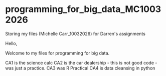 # programming_for_big_data_MC10032026
Storing my files (Michelle Carr_10032026) for Darren's assignments 

Hello, 

Welcome to my files for programming for big data. 

CA1 is the science calc
CA2 is the car dealership - this is not good code  - was just a practice. 
CA3 was R Practical 
CA4 is data cleansing in python




